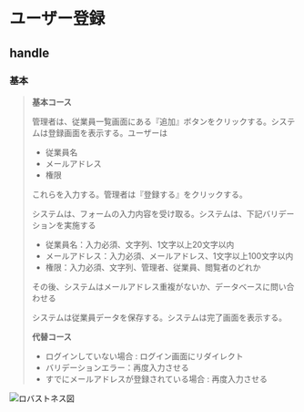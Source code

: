 # ユーザー登録

## handle

### 基本

> **基本コース**
> 
> 管理者は、従業員一覧画面にある『追加』ボタンをクリックする。システムは登録画面を表示する。ユーザーは
> 
> * 従業員名
> * メールアドレス
> * 権限
>
> これらを入力する。管理者は『登録する』をクリックする。
>
> システムは、フォームの入力内容を受け取る。システムは、下記バリデーションを実施する
>
> * 従業員名：入力必須、文字列、1文字以上20文字以内
> * メールアドレス：入力必須、メールアドレス、1文字以上100文字以内
> * 権限：入力必須、文字列、管理者、従業員、閲覧者のどれか
>
> その後、システムはメールアドレス重複がないか、データベースに問い合わせる
> 
> システムは従業員データを保存する。システムは完了画面を表示する。
>
> **代替コース**
> 
> * ログインしていない場合 : ログイン画面にリダイレクト
> * バリデーションエラー：再度入力させる
> * すでにメールアドレスが登録されている場合 : 再度入力させる

![ロバストネス図](https://takashiraki.github.io/my_page/8-robustness.png)